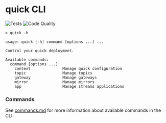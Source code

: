 # quick CLI

![Tests](https://github.com/bakdata/quick-cli/workflows/Test%20quick-cli/badge.svg)
![Code Quality](https://github.com/bakdata/quick-cli/workflows/Code%20Quality/badge.svg)

```
> quick -h

usage: quick [-h] command [options ...] ...

Control your quick deployment.

Available commands:
  command [options ...]
    context              Manage quick configuration
    topic                Manage topics
    gateway              Manage gateways
    mirror               Manage mirrors
    app                  Manage streams applications
```

### Commands

See [commands.md](commands.md) for more information about available commands in the CLI.
